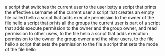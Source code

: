 a script that switches the current user to the user betty
 a script that prints the effective username of the current user 
a script that creates an empty file called hello
 a script that adds execute permission to the owner of the file hello
a script that prints all the groups the current user is part of
a script that adds execute permission to the owner and the group owner, and read permission to other users, to the file hello
a script that adds execution permission to the owner, the group owner and the other users, to the file hello
a script that sets the permission to the file
a script that sets the mode of the file hello
